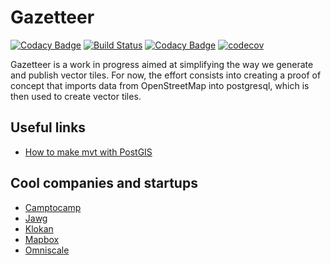 # Gazetteer

[![Codacy Badge](https://api.codacy.com/project/badge/Grade/9bb5efb0bea54a868cc70b0d9e564767)](https://app.codacy.com/app/bchapuis/gazetteer?utm_source=github.com&utm_medium=referral&utm_content=bchapuis/gazetteer&utm_campaign=Badge_Grade_Dashboard)
[![Build Status](https://travis-ci.com/bchapuis/gazetteer.svg?branch=master)](https://travis-ci.com/bchapuis/gazetteer)
[![Codacy Badge](https://api.codacy.com/project/badge/Grade/9bb5efb0bea54a868cc70b0d9e564767)](https://app.codacy.com/app/bchapuis/gazetteer?utm_source=github.com&utm_medium=referral&utm_content=bchapuis/gazetteer&utm_campaign=Badge_Grade_Dashboard)
[![codecov](https://codecov.io/gh/bchapuis/gazetteer/branch/master/graph/badge.svg)](https://codecov.io/gh/bchapuis/gazetteer)


Gazetteer is a work in progress aimed at simplifying the way we generate and publish vector tiles. 
For now, the effort consists into creating a proof of concept that imports data from OpenStreetMap into postgresql, which is then used to create vector tiles.

## Useful links

- [How to make mvt with PostGIS](https://blog.jawg.io/how-to-make-mvt-with-postgis/)

## Cool companies and startups

- [Camptocamp](http://camptocamp.com/)
- [Jawg](https://blog.jawg.io/)
- [Klokan](https://www.klokantech.com/)
- [Mapbox](https://www.mapbox.com/)
- [Omniscale](https://omniscale.com/)